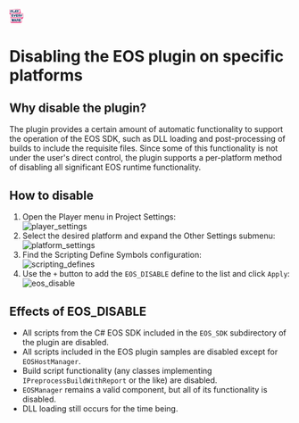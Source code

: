 <a href="/readme.md"><img src="/docs/images/PlayEveryWareLogo.gif" alt="README.md" width="5%"/></a>

# Disabling the EOS plugin on specific platforms

## Why disable the plugin?

  The plugin provides a certain amount of automatic functionality to support the operation of the EOS SDK, such as DLL loading and post-processing of builds to include the requisite files. Since some of this functionality is not under the user's direct control, the plugin supports a per-platform method of disabling all significant EOS runtime functionality.
  
## How to disable

  1) Open the Player menu in Project Settings:<br><img width="117" alt="player_settings" src="https://user-images.githubusercontent.com/106182927/234998641-b10ea417-aa27-4c64-943f-884d308c53d9.png">
  2) Select the desired platform and expand the Other Settings submenu:<br><img width="361" alt="platform_settings" src="https://user-images.githubusercontent.com/106182927/234995437-59cf73e6-ae20-4d54-9c06-f9db2e6db9c2.png">
  3) Find the Scripting Define Symbols configuration:<br><img width="341" alt="scripting_defines" src="https://user-images.githubusercontent.com/106182927/234995813-89ecdef6-a7e5-49d6-962c-796d7d196ba7.png">
  4) Use the `+` button to add the `EOS_DISABLE` define to the list and click `Apply`:<br><img width="342" alt="eos_disable" src="https://user-images.githubusercontent.com/106182927/234995924-489636df-c118-4a28-81f4-5417b45c1fa0.png">

## Effects of EOS_DISABLE

  - All scripts from the C# EOS SDK included in the `EOS_SDK` subdirectory of the plugin are disabled.
  - All scripts included in the EOS plugin samples are disabled except for `EOSHostManager`.
  - Build script functionality (any classes implementing `IPreprocessBuildWithReport` or the like) are disabled.
  - `EOSManager` remains a valid component, but all of its functionality is disabled.
  - DLL loading still occurs for the time being.
